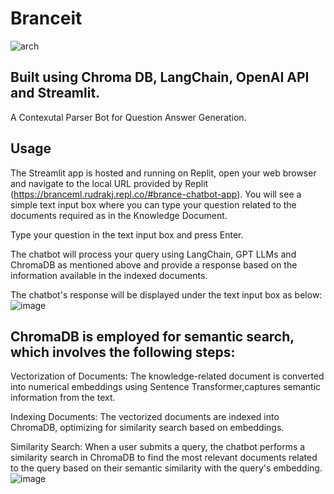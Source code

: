 # Branceit
![arch](https://github.com/Zen-trepreneur/Braceit/assets/59253439/1544822d-d381-4ffd-8b56-ab9ab1bfb99e)
## Built using Chroma DB, LangChain, OpenAI API and Streamlit.
A Contexutal Parser Bot for Question Answer Generation.
## Usage
The Streamlit app is hosted and running on Replit, open your web browser and navigate to the local URL provided by Replit (https://branceml.rudrakj.repl.co/#brance-chatbot-app). You will see a simple text input box where you can type your question related to the documents required as in the Knowledge Document.

Type your question in the text input box and press Enter.

The chatbot will process your query using LangChain, GPT LLMs and ChromaDB as mentioned above and provide a response based on the information available in the indexed documents.

The chatbot's response will be displayed under the text input box as below:
![image](https://github.com/Zen-trepreneur/Braceit/assets/59253439/2be3f526-b06a-4418-811f-5ac1c97e554c)

## ChromaDB is employed for semantic search, which involves the following steps:

Vectorization of Documents: The knowledge-related document is converted into numerical embeddings using Sentence Transformer,captures semantic information from the text.

Indexing Documents: The vectorized documents are indexed into ChromaDB, optimizing for similarity search based on embeddings.

Similarity Search: When a user submits a query, the chatbot performs a similarity search in ChromaDB to find the most relevant documents related to the query based on their semantic similarity with the query's embedding.
![image](https://github.com/Zen-trepreneur/Branceit/assets/59253439/d076762f-34c5-4173-983e-075ce8c9a6f8)


